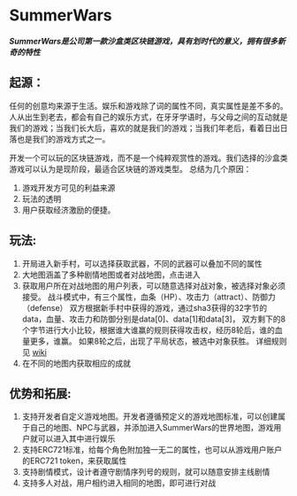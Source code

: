 # SummerWars

***SummerWars是公司第一款沙盒类区块链游戏，具有划时代的意义，拥有很多新奇的特性***

## 起源：

任何的创意均来源于生活。娱乐和游戏除了词的属性不同，真实属性是差不多的。
人从出生到老去，都会有自己的娱乐方式，在牙牙学语时，与父母之间的互动就是我们的游戏；当我们长大后，喜欢的就是我们的游戏；当我们年老后，看着日出日落也是我们的游戏方式之一。

开发一个可以玩的区块链游戏，而不是一个纯粹观赏性的游戏。我们选择的沙盒类游戏可以认为是现阶段，最适合区块链的游戏类型。
总结为几个原因：

1. 游戏开发方可见的利益来源
2. 玩法的透明
3. 用户获取经济激励的便捷。


## 玩法:

1. 开局进入新手村，可以选择获取武器，不同的武器可以叠加不同的属性
2. 大地图涵盖了多种剧情地图或者对战地图，点击进入
3. 获取用户所在对战地图的用户列表，可以随意选择对战对象，被选择对象必须接受。
   战斗模式中，有三个属性，血条（HP）、攻击力（attract）、防御力（defense）
   双方根据新手村中获得的游戏，通过sha3获得的32字节的data，血量、攻击力和防御分别是data[0]、data[1]和data[3]，
   双方剩下的8个字节进行大小比较，根据谁大谁赢的规则获得攻击权，经历8轮后，谁的血量更多，谁赢。
   如果8轮之后，出现了平局状态，被选中对象获胜。
   详细规则见 [wiki](https://github.com/CryptapeHackathon/SummerWars/wiki/wiki)
4. 在不同的地图内获取相应的成就

## 优势和拓展:

1. 支持开发者自定义游戏地图。开发者遵循预定义的游戏地图标准，可以创建属于自己的地图、NPC与武器，并添加进入SummerWars的世界地图，游戏用户就可以进入其中进行娱乐
2. 支持ERC721标准，给每个角色附加独一无二的属性，也可以从游戏用户账户的ERC721 token，来获取属性
3. 支持剧情模式，设计者遵守剧情序列号的规则，就可以随意安排主线剧情
4. 支持多人对战，用户相约进入相同的地图，即可进行对战
